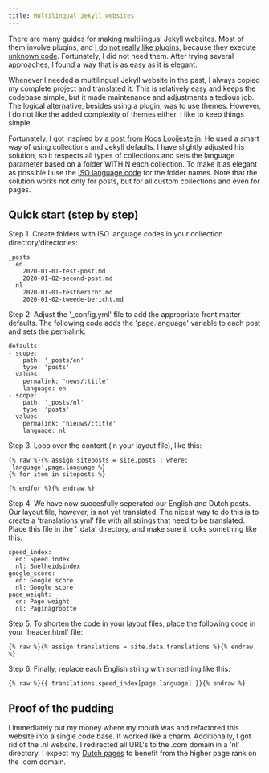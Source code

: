 ```yaml
---
title: Multilingual Jekyll websites
---
```


There are many guides for making multilingual Jekyll websites. Most of them involve plugins, and [I do not really like plugins](https://jekyllcodex.org/without-plugins), because they execute [unknown code](https://www.usecue.com/blog/code-warriors/). Fortunately, I did not need them. After trying several approaches, I found a way that is as easy as it is elegant.

Whenever I needed a multilingual Jekyll website in the past, I always copied my complete project and translated it. This is relatively easy and keeps the codebase simple, but it made maintenance and adjustments a tedious job. The logical alternative, besides using a plugin, was to use themes. However, I do not like the added complexity of themes either. I like to keep things simple.

Fortunately, I got inspired by [a post from Koos Looijesteijn](https://www.kooslooijesteijn.net/blog/multilingual-website-with-jekyll-collections). He used a smart way of using collections and Jekyll defaults. I have slightly adjusted his solution, so it respects all types of collections and sets the language parameter based on a folder WITHIN each collection. To make it as elegant as possible I use the [ISO language code](https://en.wikipedia.org/wiki/List_of_ISO_639-1_codes) for the folder names. Note that the solution works not only for posts, but for all custom collections and even for pages. 

## Quick start (step by step)

Step 1. Create folders with ISO language codes in your collection directory/directories:
```
_posts
  en
    2020-01-01-test-post.md
    2020-01-02-second-post.md
  nl
    2020-01-01-testbericht.md
    2020-01-02-tweede-bericht.md
```
Step 2. Adjust the '_config.yml' file to add the appropriate front matter defaults. The following code adds the 'page.language' variable to each post and sets the permalink:
```
defaults:
- scope:
    path: '_posts/en'
    type: 'posts'
  values:
    permalink: 'news/:title'
    language: en
- scope:
    path: '_posts/nl'
    type: 'posts'
  values:
    permalink: 'nieuws/:title'
    language: nl
```
Step 3. Loop over the content (in your layout file), like this:
```
{% raw %}{% assign siteposts = site.posts | where: 'language',page.language %}
{% for item in siteposts %}
  ...
{% endfor %}{% endraw %}
```

Step 4. We have now succesfully seperated our English and Dutch posts. Our layout file, however, is not yet translated. The nicest way to do this is to create a 'translations.yml' file with all strings that need to be translated. Place this file in the '_data' directory, and make sure it looks something like this:
```
speed_index:
  en: Speed index
  nl: Snelheidsindex
google_score:
  en: Google score
  nl: Google score
page_weight:
  en: Page weight
  nl: Paginagrootte
```

Step 5. To shorten the code in your layout files, place the following code in your 'header.html' file:
```
{% raw %}{% assign translations = site.data.translations %}{% endraw %}
```

Step 6. Finally, replace each English string with something like this:
```
{% raw %}{{ translations.speed_index[page.language] }}{% endraw %}
```

## Proof of the pudding

I immediately put my money where my mouth was and refactored this website into a single code base. It worked like a charm. Additionally, I got rid of the .nl website. I redirected all URL's to the .com domain in a 'nl' directory. I expect my [Dutch pages](/nl/) to benefit from the higher page rank on the .com domain.
